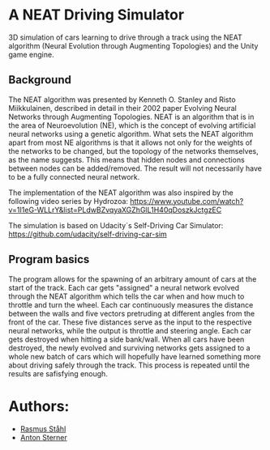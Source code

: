 # A NEAT Driving Simulator
3D simulation of cars learning to drive through a track using the NEAT algorithm (Neural Evolution through Augmenting Topologies) and the Unity game engine.

## Background

The NEAT algorithm was presented by Kenneth O. Stanley and Risto Miikkulainen, described in detail in their 2002 paper Evolving Neural Networks through Augmenting Topologies.  NEAT  is  an  algorithm that  is  in  the  area  of  Neuroevolution  (NE),  which is the concept of evolving artificial neural networks using a genetic algorithm. What sets the NEAT algorithm apart from most NE algorithms is that it allows not only for the weights of the networks to be changed, but the topology of the networks themselves, as the name suggests.  This means that hidden nodes and connections between nodes can be added/removed.  The result will not necessarily have to be a fully connected neural network.

The implementation of the NEAT algorithm was also inspired by the following video series by Hydrozoa: https://www.youtube.com/watch?v=1I1eG-WLLrY&list=PLdwBZvqyaXGZhGlL1H40qDoszkJctgzEC

The simulation is based on Udacity´s Self-Driving Car Simulator: https://github.com/udacity/self-driving-car-sim

## Program basics
The program allows for the spawning of an arbitrary amount of cars at the start of the track. Each car gets "assigned" a neural network evolved through the NEAT algorithm which tells the car when and how much to throttle and turn the wheel. Each car continuously measures the distance between the walls and five vectors pretruding at different angles from the front of the car. These five distances serve as the input to the respective neural networks, while the output is throttle and steering angle. Each car gets destroyed when hitting a side bank/wall. When all cars have been destroyed, the newly evolved and surviving networks gets assigned to a whole new batch of cars which will hopefully have learned something more about driving safely through the track. This process is repeated until the results are safisfying enough.


# Authors:
- [Rasmus Ståhl](https://github.com/Mt-Rasmus)
- [Anton Sterner](https://github.com/antonsterner)
